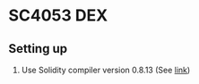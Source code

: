 # SC4053 DEX

## Setting up

1. Use Solidity compiler version 0.8.13 (See [link](https://stackoverflow.com/a/76773480))
